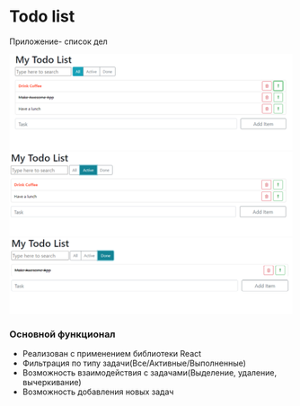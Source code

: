 # Todo list
Приложение- список дел

![image](https://github.com/ajuraI/todo-list/blob/main/screenshots/Screenshot_4.png)
![image](https://github.com/ajuraI/todo-list/blob/main/screenshots/Screenshot_1.png)
![image](https://github.com/ajuraI/todo-list/blob/main/screenshots/Screenshot_2.png)

### Основной функционал
- Реализован с применением библиотеки React
- Фильтрация по типу задачи(Все/Активные/Выполненные)
- Возможность взаимодействия с задачами(Выделение, удаление, вычеркивание)
- Возможность добавления новых задач